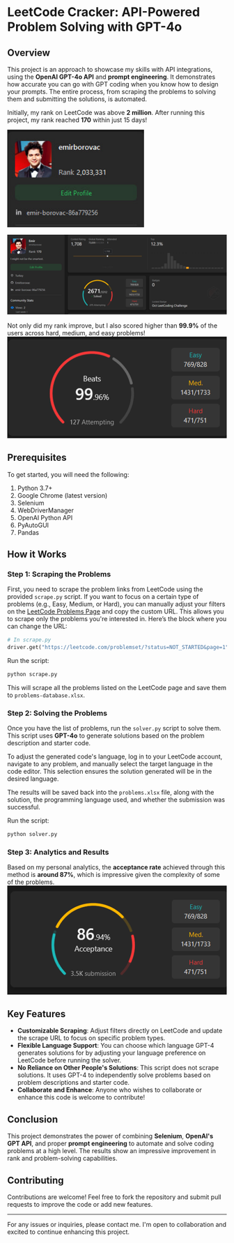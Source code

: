 
# LeetCode Cracker: API-Powered Problem Solving with GPT-4o

## Overview

This project is an approach to showcase my skills with API integrations, using the **OpenAI GPT-4o API** and **prompt engineering**. It demonstrates how accurate you can go with GPT coding when you know how to design your prompts. The entire process, from scraping the problems to solving them and submitting the solutions, is automated. 

Initially, my rank on LeetCode was above **2 million**. After running this project, my rank reached **170** within just 15 days! 

![Rank Change](./rank-1.png)

![Rank Change](./rank-2.png)

Not only did my rank improve, but I also scored higher than **99.9%** of the users across hard, medium, and easy problems! ![Performance](./performance.png)

## Prerequisites

To get started, you will need the following:

1. Python 3.7+
2. Google Chrome (latest version)
3. Selenium
4. WebDriverManager
5. OpenAI Python API
6. PyAutoGUI
7. Pandas

## How it Works

### Step 1: Scraping the Problems

First, you need to scrape the problem links from LeetCode using the provided `scrape.py` script. If you want to focus on a certain type of problems (e.g., Easy, Medium, or Hard), you can manually adjust your filters on the [LeetCode Problems Page](https://leetcode.com/problemset/all/) and copy the custom URL. This allows you to scrape only the problems you're interested in. Here’s the block where you can change the URL:

```python
# In scrape.py
driver.get("https://leetcode.com/problemset/?status=NOT_STARTED&page=1") # Change this URL based on your custom filters.
```

Run the script:

```bash
python scrape.py
```

This will scrape all the problems listed on the LeetCode page and save them to `problems-database.xlsx`.

### Step 2: Solving the Problems

Once you have the list of problems, run the `solver.py` script to solve them. This script uses **GPT-4o** to generate solutions based on the problem description and starter code.

To adjust the generated code's language, log in to your LeetCode account, navigate to any problem, and manually select the target language in the code editor. This selection ensures the solution generated will be in the desired language.

The results will be saved back into the `problems.xlsx` file, along with the solution, the programming language used, and whether the submission was successful.

Run the script:

```bash
python solver.py
```

### Step 3: Analytics and Results

Based on my personal analytics, the **acceptance rate** achieved through this method is **around 87%**, which is impressive given the complexity of some of the problems. ![Acceptance Rate](./acceptance.png)

## Key Features

- **Customizable Scraping**: Adjust filters directly on LeetCode and update the scrape URL to focus on specific problem types.
- **Flexible Language Support**: You can choose which language GPT-4 generates solutions for by adjusting your language preference on LeetCode before running the solver.
- **No Reliance on Other People's Solutions**: This script does not scrape solutions. It uses GPT-4 to independently solve problems based on problem descriptions and starter code.
- **Collaborate and Enhance**: Anyone who wishes to collaborate or enhance this code is welcome to contribute!

## Conclusion

This project demonstrates the power of combining **Selenium**, **OpenAI's GPT API**, and proper **prompt engineering** to automate and solve coding problems at a high level. The results show an impressive improvement in rank and problem-solving capabilities.

## Contributing

Contributions are welcome! Feel free to fork the repository and submit pull requests to improve the code or add new features.

---

For any issues or inquiries, please contact me. I'm open to collaboration and excited to continue enhancing this project.
